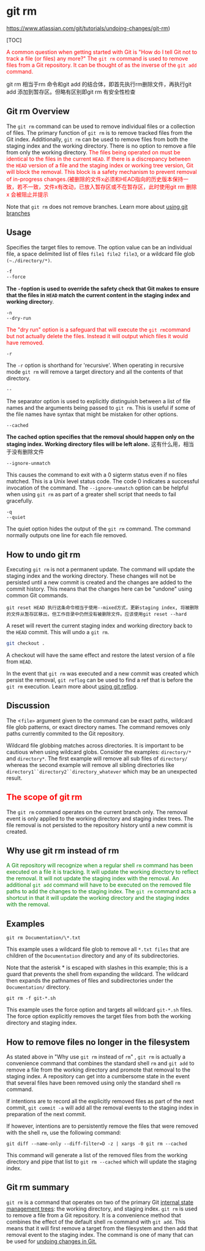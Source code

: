 # git rm

https://www.atlassian.com/git/tutorials/undoing-changes/git-rm)

[TOC]

<font color="red">A common question when getting started with Git is "How do I tell Git not to track a file (or files) any more?" The `git rm` command is used to remove files from a Git repository. It can be thought of as the inverse of the `git add` command.</font>

git rm 相当于rm 命令和git add 的结合体，即首先执行rm删除文件，再执行git add 添加到暂存区。但略有区别即git rm 有安全性检查

## Git rm Overview

The `git rm` command can be used to remove individual files or a collection of files. The primary function of `git rm` is to remove tracked files from the Git index. Additionally, `git rm` can be used to remove files from both the staging index and the working directory. There is no option to remove a file from only the working directory.<font color="red"> The files being operated on must be identical to the files in the current `HEAD`. If there is a discrepancy between the `HEAD` version of a file and the staging index or working tree version, Git will block the removal. This block is a safety mechanism to prevent removal of in-progress changes.(被删除的文件x必须和HEAD指向的历史版本保持一致，若不一致，文件x有改动，已放入暂存区或不在暂存区，此时使用git rm 删除x 会被阻止并提示</font>

Note that `git rm` does not remove branches. Learn more about [using git branches](https://www.atlassian.com/git/tutorials/using-branches)

## Usage

Specifies the target files to remove. The option value can be an individual file, a space delimited list of files `file1 file2 file3`, or a wildcard file glob `(~./directory/*)`.

```bash
-f
--force
```

**The `-f`option is used to override the safety check that Git makes to ensure that the files in `HEAD` match the current content in the staging index and working director**y.



```
-n
--dry-run
```

<font color="red">The "dry run" option is a safeguard that will execute the `git rm`command but not  actually delete the files. Instead it will output which files it would have removed.</font>



```
-r
```

The `-r` option is shorthand for 'recursive'. When operating in recursive mode `git rm` will remove a target directory and all the contents of that directory.

```bash
--
```

The separator option is used to explicitly distinguish between a list of file names and the arguments being passed to `git rm`. This is useful if some of the file names have syntax that might be mistaken for other options.

```
--cached
```

**The cached option specifies that the removal should happen only on the staging index. Working directory files will be left alone.**  这有什么用，相当于没有删除文件

```
--ignore-unmatch
```

This causes the command to exit with a 0 sigterm status even if no files matched. This is a Unix level status code. The code 0 indicates a successful invocation of the command. The `--ignore-unmatch` option can be helpful when using `git rm` as part of a greater shell script that needs to fail gracefully.

```
-q
--quiet
```

The quiet option hides the output of the `git rm` command. The command normally outputs one line for each file removed.

## How to undo git rm

Executing `git rm` is not a permanent update. The command will update the staging index and the working directory. These changes will not be persisted until a new commit is created and the changes are added to the commit history. This means that the changes here can be "undone" using common Git commands.

```
git reset HEAD 执行这条命令相当于使用--mixed方式，更新staging index, 将被删除的文件从暂存区移出，但工作目录中仍然没有被删除文件。应该使用git reset --hard
```

A reset will revert the current staging index and working directory back to the `HEAD` commit. This will undo a `git rm`. 

```bash
git checkout .
```

A checkout will have the same effect and restore the latest version of a file from `HEAD`.

In the event that `git rm` was executed and a new commit was created which persist the removal, `git reflog` can be used to find a ref that is before the `git rm` execution. Learn more about [using git reflog](https://www.atlassian.com/git/tutorials/rewriting-history/git-reflog).

## Discussion

The <`file>` argument given to the command can be exact paths, wildcard file glob patterns, or exact directory names. The command removes only paths currently commited to the Git repository.

Wildcard file globbing matches across directories. It is important to be cautious when using wildcard globs. Consider the examples: `directory/*` and `directory*`. The first example will remove all sub files of `directory/` whereas the second example will remove all sibling directories like `directory1``directory2``directory_whatever` which may be an unexpected result.

## <font color="red">The scope of git rm</font>

The `git rm` command operates on the current branch only. The removal event is only applied to the working directory and staging index trees. The file removal is not persisted to the repository history until a new commit is created.

## Why use git rm instead of rm

<font color="green">A Git repository will recognize when a regular shell `rm` command has been executed on a file it is tracking. It will update the working directory to reflect the removal. It will not update the staging index with the removal. An additional `git add` command will have to be executed on the removed file paths to add the changes to the staging index. The `git rm` command acts a shortcut in that it will update the working directory and the staging index with the removal.</font>

## Examples

```
git rm Documentation/\*.txt
```

This example uses a wildcard file glob to remove all `*.txt files` that are children of the `Documentation` directory and any of its subdirectories.

Note that the asterisk * is escaped with slashes in this example; this is a guard that prevents the shell from expanding the wildcard. The wildcard then expands the pathnames of files and subdirectories under the `Documentation/` directory.

```
git rm -f git-*.sh
```

This example uses the force option and targets all wildcard `git-*.sh` files. The force option explicitly removes the target files from both the working directory and staging index.

## How to remove files no longer in the filesystem

As stated above in "Why use `git rm` instead of `rm`" , `git rm` is actually a convenience command that combines the standard shell `rm` and `git add` to remove a file from the working directory and promote that removal to the staging index. A repository can get into a cumbersome state in the event that several files have been removed using only the standard shell `rm` command.

If intentions are to record all the explicitly removed files as part of the next commit, `git commit -a` will add all the removal events to the staging index in preparation of the next commit.

If however, intentions are to persistently remove the files that were removed with the shell `rm`, use the following command:

```
git diff --name-only --diff-filter=D -z | xargs -0 git rm --cached
```

This command will generate a list of the removed files from the working directory and pipe that list to `git rm --cached` which will update the staging index.

## Git rm summary

`git rm` is a command that operates on two of the primary Git [internal state management trees](https://www.atlassian.com/git/tutorials/undoing-changes/git-reset): the working directory, and staging index. `git rm` is used to remove a file from a Git repository. It is a convenience method that combines the effect of the default shell `rm` command with `git add`. This means that it will first remove a target from the filesystem and then add that removal event to the staging index. The command is one of many that can be used for [undoing changes in Git.](https://www.atlassian.com/git/tutorials/undoing-changes)
